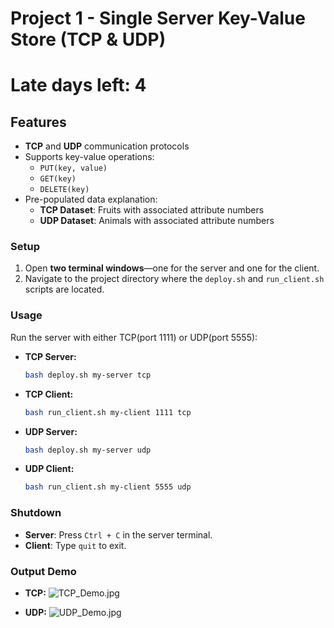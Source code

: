 # Project 1 - Single Server Key-Value Store (TCP & UDP)
# Late days left: 4

## Features
- **TCP** and **UDP** communication protocols
- Supports key-value operations:
  - `PUT(key, value)`
  - `GET(key)`
  - `DELETE(key)`
- Pre-populated data explanation:
  - **TCP Dataset**: Fruits with associated attribute numbers 
  - **UDP Dataset**: Animals with associated attribute numbers 

### Setup

1. Open **two terminal windows**—one for the server and one for the client.
2. Navigate to the project directory where the `deploy.sh` and `run_client.sh` scripts are located.

### Usage

Run the server with either TCP(port 1111) or UDP(port 5555):

- **TCP Server:**
  ```bash
  bash deploy.sh my-server tcp

- **TCP Client:**
  ```bash
  bash run_client.sh my-client 1111 tcp

- **UDP Server:**
  ```bash
  bash deploy.sh my-server udp

- **UDP Client:**
  ```bash
  bash run_client.sh my-client 5555 udp

### Shutdown

- **Server**: Press `Ctrl + C` in the server terminal.
- **Client**: Type `quit` to exit.

### Output Demo

- **TCP:**
![TCP_Demo.jpg](TCP_Demo.jpg)

- **UDP:**
![UDP_Demo.jpg](UDP_Demo.jpg)


